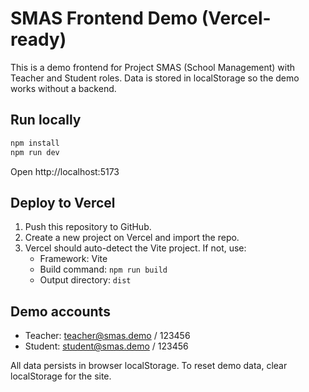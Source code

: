# SMAS Frontend Demo (Vercel-ready)

This is a demo frontend for Project SMAS (School Management) with Teacher and Student roles.
Data is stored in localStorage so the demo works without a backend.

## Run locally
```bash
npm install
npm run dev
```

Open http://localhost:5173

## Deploy to Vercel
1. Push this repository to GitHub.
2. Create a new project on Vercel and import the repo.
3. Vercel should auto-detect the Vite project. If not, use:
   - Framework: Vite
   - Build command: `npm run build`
   - Output directory: `dist`

## Demo accounts
- Teacher: teacher@smas.demo / 123456
- Student: student@smas.demo / 123456

All data persists in browser localStorage. To reset demo data, clear localStorage for the site.
